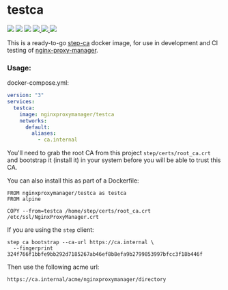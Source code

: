 # testca

<p>
  <img src="https://img.shields.io/badge/openresty-1.19.3.1-green.svg?style=for-the-badge">
  <img src="https://img.shields.io/badge/lua-5.1.5-green.svg?style=for-the-badge">
  <img src="https://img.shields.io/badge/luarocks-3.3.1-green.svg?style=for-the-badge">
  <a href="https://hub.docker.com/repository/docker/nginxproxymanager/testca">
    <img src="https://img.shields.io/docker/stars/nginxproxymanager/testca.svg?style=for-the-badge">
  </a>
  <a href="https://hub.docker.com/repository/docker/nginxproxymanager/testca">
    <img src="https://img.shields.io/docker/pulls/nginxproxymanager/testca.svg?style=for-the-badge">
  </a>
  <a href="https://ci.nginxproxymanager.com/blue/organizations/jenkins/docker-testca/branches/">
    <img src="https://img.shields.io/jenkins/build?jobUrl=https%3A%2F%2Fci.nginxproxymanager.com%2Fjob%2Fdocker-testca%2Fjob%2Fmaster&style=for-the-badge">
  </a>
</p>

This is a ready-to-go [step-ca](https://hub.docker.com/r/smallstep/step-ca) docker image,
for use in development and CI testing of [nginx-proxy-manager](jc21/nginx-proxy-manager).

### Usage:

docker-compose.yml:
```yml
version: "3"
services:
  testca:
    image: nginxproxymanager/testca
    networks:
      default:
        aliases:
          - ca.internal
```

You'll need to grab the root CA from this project `step/certs/root_ca.crt` and bootstrap it (install it)
in your system before you will be able to trust this CA.

You can also install this as part of a Dockerfile:

```
FROM nginxproxymanager/testca as testca
FROM alpine

COPY --from=testca /home/step/certs/root_ca.crt /etc/ssl/NginxProxyManager.crt
```

If you are using the `step` client:

```
step ca bootstrap --ca-url https://ca.internal \
  --fingerprint 324f766f1bbfe9bb292d7185267ab46ef8b8efa9b2799853997bfcc3f18b446f
```

Then use the following acme url:

```
https://ca.internal/acme/nginxproxymanager/directory
```
